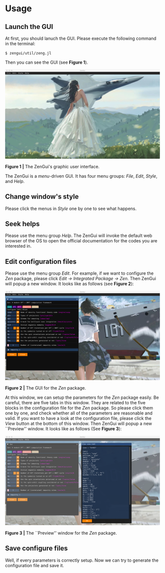 # Usage

## Launch the GUI

At first, you should lanuch the GUI. Please execute the following command in the terminal:
```
$ zengui/util/zeng.jl
```
Then you can see the GUI (see **Figure 1**).

![fig1.png](./assets/fig1.png)

**Figure 1 |** The ZenGui's graphic user interface.

The ZenGui is a *menu*-driven GUI. It has four menu groups: *File*, *Edit*, *Style*, and *Help*.

## Change window's style

Please click the menus in *Style* one by one to see what happens.

## Seek helps

Please use the menu group *Help*. The ZenGui will invoke the default web browser of the OS to open the official documentation for the codes you are interested in.

## Edit configuration files

Please use the menu group *Edit*. For example, if we want to configure the *Zen* package, please click *Edit -> Integrated Package -> Zen*. Then ZenGui will popup a new window. It looks like as follows (see **Figure 2**):

![fig2.png](./assets/fig2.png)

**Figure 2 |** The GUI for the *Zen* package.

At this window, we can setup the parameters for the *Zen* package easily. Be careful, there are five tabs in this window. They are related to the five blocks in the configuration file for the *Zen* package. So please click them one by one, and check whether all of the parameters are reasonable and valid. If you want to have a look at the configuration file, please click the *View* button at the bottom of this window. Then ZenGui will popup a new ``Preview'' window. It looks like as follows (See **Figure 3**):

![fig3.png](./assets/fig3.png)

**Figure 3 |** The ``Preview'' window for the *Zen* package.

## Save configure files

Well, if every parameters is correctly setup. Now we can try to generate the configuration file and save it.
